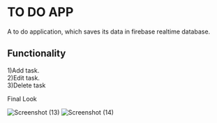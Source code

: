# TO DO APP
A to do application, which saves its data  in firebase realtime database.
## Functionality 
1)Add task.\
2)Edit task.\
3)Delete task

Final Look

![Screenshot (13)](https://github.com/gargee-banerjee/ToDoApp-fireBase/assets/61202425/8ff783e2-8783-4a89-9e69-acd47a0819ec)
![Screenshot (14)](https://github.com/gargee-banerjee/ToDoApp-fireBase/assets/61202425/2d1c7913-aa00-4ea1-bcbe-f78f753367b2)
